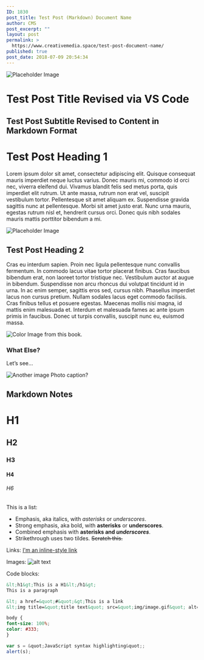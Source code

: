 ```yaml
---
ID: 1830
post_title: Test Post (Markdown) Document Name
author: CMS
post_excerpt: ""
layout: post
permalink: >
  https://www.creativemedia.space/test-post-document-name/
published: true
post_date: 2018-07-09 20:54:34
---
```

![Placeholder Image](https://www.creativemedia.space/wp-content/uploads/2018/07/null.gif)

# Test Post Title Revised via VS Code

## Test Post Subtitle Revised to Content in Markdown Format

# Test Post Heading 1

Lorem ipsum dolor sit amet, consectetur adipiscing elit. Quisque consequat mauris imperdiet neque luctus varius. Donec mauris mi, commodo id orci nec, viverra eleifend dui. Vivamus blandit felis sed metus porta, quis imperdiet elit rutrum. Ut ante massa, rutrum non erat vel, suscipit vestibulum tortor. Pellentesque sit amet aliquam ex. Suspendisse gravida sagittis nunc at pellentesque. Morbi sit amet justo erat. Nunc urna mauris, egestas rutrum nisl et, hendrerit cursus orci. Donec quis nibh sodales mauris mattis porttitor bibendum a mi.

![Placeholder Image](https://www.creativemedia.space/wp-content/uploads/2018/07/null-1.gif)

## Test Post Heading 2

Cras eu interdum sapien. Proin nec ligula pellentesque nunc convallis fermentum. In commodo lacus vitae tortor placerat finibus. Cras faucibus bibendum erat, non laoreet tortor tristique nec. Vestibulum auctor at augue in bibendum. Suspendisse non arcu rhoncus dui volutpat tincidunt id in urna. In ac enim semper, sagittis eros sed, cursus nibh. Phasellus imperdiet lacus non cursus pretium. Nullam sodales lacus eget commodo facilisis. Cras finibus tellus et posuere egestas. Maecenas mollis nisi magna, id mattis enim malesuada et. Interdum et malesuada fames ac ante ipsum primis in faucibus. Donec ut turpis convallis, suscipit nunc eu, euismod massa.

![Color Image from this book.](https://www.creativemedia.space/wp-content/uploads/2018/07/null.jpeg)

### What Else?

Let’s see...

![Another image](https://www.creativemedia.space/wp-content/uploads/2018/07/img_2555.jpg)
Photo caption?

## Markdown Notes

# H1

## H2

### H3

#### H4

###### H6

This is a list:

- Emphasis, aka italics, with _asterisks_ or _underscores_.
- Strong emphasis, aka bold, with **asterisks** or **underscores**.
- Combined emphasis with **asterisks and _underscores_**.
- Strikethrough uses two tildes. ~~Scratch this.~~

Links:
[I'm an inline-style link](https://www.google.com)

Images:
![alt text](https://via.placeholder.com/1600x1200 "Title Text")

Code blocks:

```html
&lt;h1&gt;This is a H1&lt;/h1&gt;
This is a paragraph

&lt; a href=&quot;#&quot;&gt;This is a link
&lt;img title=&quot;title text&quot; src=&quot;img/image.gif&quot; alt=&quot;alt text&quot; /&gt;
```

```css
body {
font-size: 100%;
color: #333;
}
```

```javascript
var s = &quot;JavaScript syntax highlighting&quot;;
alert(s);
```